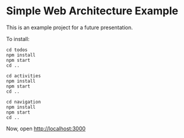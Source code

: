 # Simple Web Architecture Example

This is an example project for a future presentation.

To install:

    cd todos
    npm install
    npm start 
    cd ..
    
    cd activities
    npm install 
    npm start
    cd ..
    
    cd navigation
    npm install
    npm start
    cd ..

Now, open [http://localhost:3000](http://localhost:3000)
